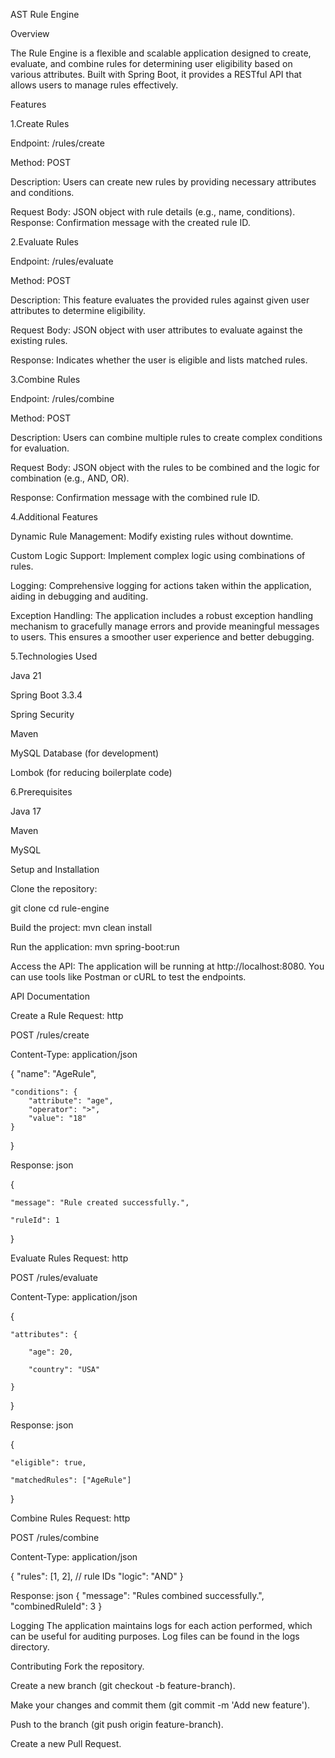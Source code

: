 AST Rule Engine

Overview 

The Rule Engine is a flexible and scalable application designed to create, evaluate, and combine rules for determining user eligibility based on various attributes. Built with Spring Boot, it provides a RESTful API that allows users to manage rules effectively.

Features

1.Create Rules

Endpoint: /rules/create 

Method: POST 

Description: Users can create new rules by providing necessary attributes and conditions. 

Request Body: JSON object with rule details (e.g., name, conditions). Response: Confirmation message with the created rule ID.

2.Evaluate Rules 

Endpoint: /rules/evaluate 

Method: POST 

Description: This feature evaluates the provided rules against given user attributes to determine eligibility. 

Request Body: JSON object with user attributes to evaluate against the existing rules. 

Response: Indicates whether the user is eligible and lists matched rules.

3.Combine Rules 

Endpoint: /rules/combine 

Method: POST 

Description: Users can combine multiple rules to create complex conditions for evaluation. 

Request Body: JSON object with the rules to be combined and the logic for combination (e.g., AND, OR). 

Response: Confirmation message with the combined rule ID.

4.Additional Features

Dynamic Rule Management: Modify existing rules without downtime. 

Custom Logic Support: Implement complex logic using combinations of rules. 

Logging: Comprehensive logging for actions taken within the application, aiding in debugging and auditing.

Exception Handling: The application includes a robust exception handling mechanism to gracefully manage errors and provide meaningful messages to users. This ensures a smoother user experience and better debugging.

5.Technologies Used 

Java 21 

Spring Boot 3.3.4 

Spring Security 

Maven 

MySQL Database (for development) 

Lombok (for reducing boilerplate code)

6.Prerequisites

Java 17

Maven

MySQL

Setup and Installation 

Clone the repository:

git clone <repository-url>
cd rule-engine

Build the project:
mvn clean install


Run the application:
mvn spring-boot:run
 
Access the API: The application will be running at http://localhost:8080. You can use tools like Postman or cURL to test the endpoints.

API Documentation

Create a Rule Request: http 

POST /rules/create

Content-Type: application/json

{
    "name": "AgeRule",
    
    "conditions": {
        "attribute": "age",
        "operator": ">",
        "value": "18"
    }
}

Response: json 

{

    "message": "Rule created successfully.",
    
    "ruleId": 1
    
}


Evaluate Rules Request: http

POST /rules/evaluate

Content-Type: application/json

{

    "attributes": {
    
        "age": 20,
        
        "country": "USA"
        
    }
    
}


Response: json 

{

    "eligible": true,
    
    "matchedRules": ["AgeRule"]
    
}


Combine Rules Request: http 

POST /rules/combine

Content-Type: application/json

{
    "rules": [1, 2],  // rule IDs
    "logic": "AND"
}


Response: json 
{
    "message": "Rules combined successfully.",
    "combinedRuleId": 3
}


Logging The application maintains logs for each action performed, which can be useful for auditing purposes. Log files can be found in the logs directory.

Contributing Fork the repository. 

Create a new branch (git checkout -b feature-branch). 

Make your changes and commit them (git commit -m 'Add new feature').

Push to the branch (git push origin feature-branch). 

Create a new Pull Request.
